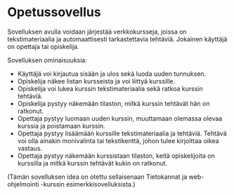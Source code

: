 <h1>Opetussovellus</h1>

Sovelluksen avulla voidaan järjestää verkkokursseja, joissa on tekstimateriaalia ja automaattisesti tarkastettavia tehtäviä. Jokainen käyttäjä on opettaja tai opiskelija.

Sovelluksen ominaisuuksia:

<ul>
  <li>Käyttäjä voi kirjautua sisään ja ulos sekä luoda uuden tunnuksen.</li>
  <li>Opiskelija näkee listan kursseista ja voi liittyä kurssille.</li>
  <li>Opiskelija voi lukea kurssin tekstimateriaalia sekä ratkoa kurssin tehtäviä.</li>
  <li>Opiskelija pystyy näkemään tilaston, mitkä kurssin tehtävät hän on ratkonut.</li>
  <li>Opettaja pystyy luomaan uuden kurssin, muuttamaan olemassa olevaa kurssia ja poistamaan kurssin.</li>
  <li>Opettaja pystyy lisäämään kurssille tekstimateriaalia ja tehtäviä. Tehtävä voi olla ainakin monivalinta tai tekstikenttä, johon tulee kirjoittaa oikea vastaus.</li>
  <li>Opettaja pystyy näkemään kurssistaan tilaston, keitä opiskelijoita on kurssilla ja mitkä kurssin tehtävät kukin on ratkonut.</li>
</ul>

(Tämän sovelluksen idea on otettu sellaisenaan Tietokannat ja web-ohjelmointi -kurssin esimerkkisovelluksista.)
